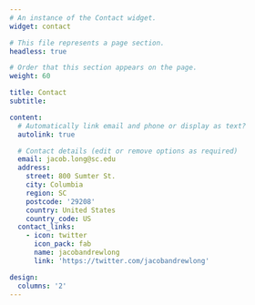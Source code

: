 ```yaml
---
# An instance of the Contact widget.
widget: contact

# This file represents a page section.
headless: true

# Order that this section appears on the page.
weight: 60

title: Contact
subtitle:

content:
  # Automatically link email and phone or display as text?
  autolink: true

  # Contact details (edit or remove options as required)
  email: jacob.long@sc.edu
  address:
    street: 800 Sumter St.
    city: Columbia
    region: SC
    postcode: '29208'
    country: United States
    country_code: US
  contact_links:
    - icon: twitter
      icon_pack: fab
      name: jacobandrewlong
      link: 'https://twitter.com/jacobandrewlong'

design:
  columns: '2'
---
```


